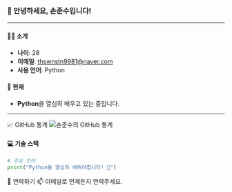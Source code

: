 ### 👋 안녕하세요, 손준수입니다!

---

#### 🧑‍💻 소개

- **나이**: 28
- **이메일**: [thswnstn9981@naver.com](mailto:thswnstn9981@naver.com)
- **사용 언어**: Python

#### 🌱 현재

- **Python**을 열심히 배우고 있는 중입니다.

---

📈 GitHub 통계
![손준수의 GitHub 통계](https://github-readme-stats.vercel.app/api?username=SonJunSiu&show_icons=true&theme=dark&hide=contribs&count_private=true)

#### 💻 기술 스택

```python
# 주요 언어
print("Python을 열심히 배워야합니다! 🐍")
```

🔗 연락하기
📫 이메일로 언제든지 연락주세요.
<span style="color:green; background-color:black; font-family:Arial;">
